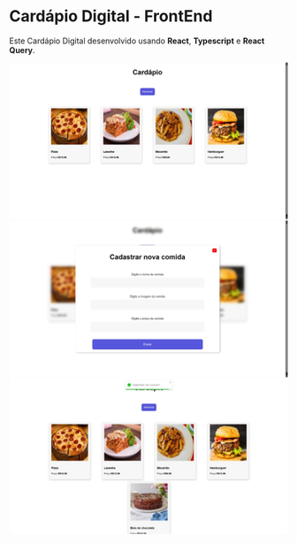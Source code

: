 # Cardápio Digital - FrontEnd

Este Cardápio Digital desenvolvido  usando **React**, **Typescript** e **React Query**.

![Cardápio Início l](./images/cardapio.jpg)
![Cadastro de Item](./images/formulario.jpg)
![Cadastrado com sucesso](./images/cadastrado.jpg)